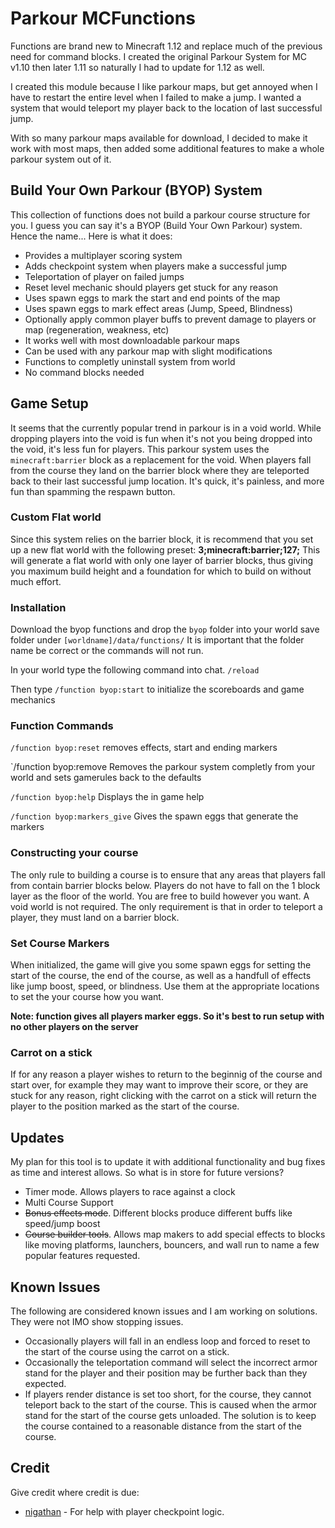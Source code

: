 # Parkour MCFunctions

Functions are brand new to Minecraft 1.12 and replace much of the previous need for command blocks. I created the original Parkour System for MC v1.10 then later 1.11 so naturally I had to update for 1.12 as well. 

I created this module because I like parkour maps, but get annoyed when I have to restart the entire level when I failed to make a jump. I wanted a system that would teleport my player back to the location of last successful jump. 

With so many parkour maps available for download, I decided to make it work with most maps, then added some additional features to make a whole parkour system out of it. 

## Build Your Own Parkour (BYOP) System

This collection of functions does not build a parkour course structure for you. I guess you can say it's a BYOP (Build Your Own Parkour) system. Hence the name... Here is what it does: 

* Provides a multiplayer scoring system
* Adds checkpoint system when players make a successful jump
* Teleportation of player on failed jumps
* Reset level mechanic should players get stuck for any reason
* Uses spawn eggs to mark the start and end points of the map
* Uses spawn eggs to mark effect areas (Jump, Speed, Blindness)
* Optionally apply common player buffs to prevent damage to players or map (regeneration, weakness, etc)
* It works well with most downloadable parkour maps
* Can be used with any parkour map with slight modifications
* Functions to completly uninstall system from world
* No command blocks needed

## Game Setup

It seems that the currently popular trend in parkour is in a void world. While dropping players into the void is fun when it's not you being dropped into the void, it's less fun for players. This parkour system uses the `minecraft:barrier` block as a replacement for the void. When players fall from the course they land on the barrier block where they are teleported back to their last successful jump location. It's quick, it's painless, and more fun than spamming the respawn button.  

### Custom Flat world

Since this system relies on the barrier block, it is recommend that you set up a new flat world with the following preset: **3;minecraft:barrier;127;** This will generate a flat world with only one layer of barrier blocks, thus giving you maximum build height and a foundation for which to build on without much effort.

### Installation

Download the byop functions and drop the `byop` folder into your world save folder under `[worldname]/data/functions/` It is important that the folder name be correct or the commands will not run. 

In your world type the following command into chat. `/reload` 

Then type `/function byop:start` to initialize the scoreboards and game mechanics 

### Function Commands

`/function byop:reset` removes effects, start and ending markers

`/function byop:remove Removes the parkour system completly from your world and sets gamerules back to the defaults 

`/function byop:help` Displays the in game help

`/function byop:markers_give` Gives the spawn eggs that generate the markers


### Constructing your course

The only rule to building a course is to ensure that any areas that players fall from contain barrier blocks below. Players do not have to fall on the 1 block layer as the floor of the world. You are free to build however you want. A void world is not required. The only requirement is that in order to teleport a player, they must land on a barrier block.

### Set Course Markers

When initialized, the game will give you some spawn eggs for setting the start of the course, the end of the course, as well as a handfull of effects like jump boost, speed, or blindness. Use them at the appropriate locations to set the your course how you want.  

**Note: function gives all players marker eggs. So it's best to run setup with no other players on the server** 

### Carrot on a stick

If for any reason a player wishes to return to the beginnig of the course and start over, for example they may want to improve their score, or they are stuck for any reason, right clicking with the carrot on a stick will return the player to the position marked as the start of the course.

## Updates

My plan for this tool is to update it with additional functionality and bug fixes as time and interest allows. So what is in store for future versions?

* Timer mode. Allows players to race against a clock
* Multi Course Support
* ~~Bonus effects mode~~. Different blocks produce different buffs like speed/jump boost
* ~~Course builder tools~~. Allows map makers to add special effects to blocks like moving platforms, launchers, bouncers, and wall run to name a few popular features requested.

## Known Issues

The following are considered known issues and I am working on solutions. They were not IMO show stopping issues.

* Occasionally players will fall in an endless loop and forced to reset to the start of the course using the carrot on a stick.
* Occasionally the teleportation command will select the incorrect armor stand for the player and their position may be further back than they expected.
* If players render distance is set too short, for the course, they cannot teleport back to the start of the course. This is caused when the armor stand for the start of the course gets unloaded. The solution is to keep the course contained to a reasonable distance from the start of the course.

## Credit

Give credit where credit is due:

* [nigathan](http://www.minecraftforum.net/members/nigathan) - For help with player checkpoint logic.
